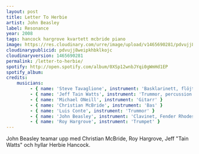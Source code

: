 ```yaml
---
layout: post
title: Letter To Herbie
artist: John Beasley
label: Resonance
year: 2008
tags: hancock hargrove kvartett mcbride piano
image: https://res.cloudinary.com/urre/image/upload/v1465690281/pdvujj8weipkhbklkojc.jpg
cloudinarypublicid: pdvujj8weipkhbklkojc
cloudinaryversion: 1465690281
permalink: /letter-to-herbie/
spotify: http://open.spotify.com/album/0XSp12wnbJYqi0gWmHd1EP
spotify_album:
credits:
    musicians:
         - { name: 'Steve Tavaglione', instrument: 'Basklarinett, flöjt' }
         - { name: 'Jeff Tain Watts', instrument: 'Trummor, percussion' }
         - { name: 'Michael ONeill', instrument: 'Gitarr' }
         - { name: 'Christian McBride', instrument: 'Bas' }
         - { name: 'Luis Conte', instrument: 'Trummor' }
         - { name: 'John Beasley', instrument: 'Clavinet, Fender Rhodes, Piano, Piano, Synthesizer' }
         - { name: 'Roy Hargrove', instrument: 'Trumpet' }
---
```


John Beasley teamar upp med Christian McBride, Roy Hargrove, Jeff "Tain Watts" och hyllar Herbie Hancock.
